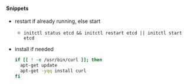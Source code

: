#### Snippets

- restart if already running, else start
  - `initctl status etcd && initctl restart etcd || initctl start etcd`
- install if needed

  ```bash
  if [[ ! -e /usr/bin/curl ]]; then
    apt-get update
    apt-get -yqq install curl
  fi
  ```

